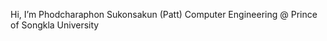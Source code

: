 <!--
<div align="center">
  <a href="https://git.io/streak-stats"><img src="https://github-readme-streak-stats.herokuapp.com?user=patt502090&theme=catppuccin-macchiato&hide_border=true" alt="GitHub Streak" /></a>
</div>

<div align="center">
  ![snake gif](https://github.com/patt502090/patt502090/blob/output/github-snake-dark.svg)
</div>
-->

Hi, I’m Phodcharaphon Sukonsakun (Patt)
Computer Engineering @ Prince of Songkla University

